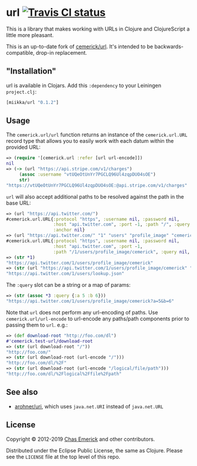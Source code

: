 # url [![Travis CI status](https://secure.travis-ci.org/cemerick/url.png)](http://travis-ci.org/#!/cemerick/url/builds)

This is a library that makes working with URLs in Clojure and ClojureScript a
little more pleasant.

This is an up-to-date fork of [cemerick/url](https://github.com/cemerick/url).
It's intended to be backwards-compatible, drop-in replacement.

## "Installation"

url is available in Clojars. Add this `:dependency` to your Leiningen
`project.clj`:

```clojure
[miikka/url "0.1.2"]
```

## Usage

The `cemerick.url/url` function returns an instance of the
`cemerick.url.URL` record type that allows you to easily work with each
datum within the provided URL:

```clojure
=> (require '[cemerick.url :refer [url url-encode]])
nil
=> (-> (url "https://api.stripe.com/v1/charges")
     (assoc :username "vtUQeOtUnYr7PGCLQ96Ul4zqpDUO4sOE")
     str)
"https://vtUQeOtUnYr7PGCLQ96Ul4zqpDUO4sOE:@api.stripe.com/v1/charges"
```

`url` will also accept additional paths to be resolved against the path
in the base URL:

```clojure
=> (url "https://api.twitter.com/")
#cemerick.url.URL{:protocol "https", :username nil, :password nil,
                  :host "api.twitter.com", :port -1, :path "/", :query nil,
                  :anchor nil}
=> (url "https://api.twitter.com/" "1" "users" "profile_image" "cemerick")
#cemerick.url.URL{:protocol "https", :username nil, :password nil,
                  :host "api.twitter.com", :port -1,
                  :path "/1/users/profile_image/cemerick", :query nil, :anchor nil}
=> (str *1)
"https://api.twitter.com/1/users/profile_image/cemerick"
=> (str (url "https://api.twitter.com/1/users/profile_image/cemerick" "../../lookup.json"))
"https://api.twitter.com/1/users/lookup.json"
```

The `:query` slot can be a string or a map of params:

```clojure
=> (str (assoc *3 :query {:a 5 :b 6}))
"https://api.twitter.com/1/users/profile_image/cemerick?a=5&b=6"
```

Note that `url` does not perform any url-encoding of paths.  Use
`cemerick.url/url-encode` to url-encode any paths/path components prior
to passing them to `url`.  e.g.:

```clojure
=> (def download-root "http://foo.com/dl")
#'cemerick.test-url/download-root
=> (str (url download-root "/"))
"http://foo.com/"
=> (str (url download-root (url-encode "/")))
"http://foo.com/dl/%2F"
=> (str (url download-root (url-encode "/logical/file/path")))
"http://foo.com/dl/%2Flogical%2Ffile%2Fpath"
```

## See also

* [arohner/uri](https://github.com/arohner/uri), which uses `java.net.URI` instead of `java.net.URL`

## License

Copyright © 2012-2019 [Chas Emerick](http://cemerick.com) and other contributors.

Distributed under the Eclipse Public License, the same as Clojure.
Please see the `LICENSE` file at the top level of this repo.
